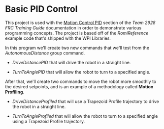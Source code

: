 # Basic PID Control
This project is used with the [Motion Control PID](https://2928-frc-programmer-training.readthedocs.io/en/latest/Romi/Control/romiPID/) section of the *Team 2928 FRC Training Guide* documentation in order to demonstrate various programming concepts.  The project is based off of the *RomiReference* example code that's shipped with the WPI Libraries. 

In this program we'll create two new commands that we'll test from the *AutonomousDistance* group command.

- *DriveDistancePID* that will drive the robot in a straight line.

- *TurnToAnglePID* that will allow the robot to turn to a specified angle.  

After that, we'll create two commands to move the robot more smoothly to the desired setpoints, and is an example of a methodology called **Motion Profiling**.

- *DriveDistanceProfiled* that will use a Trapezoid Profile trajectory to drive the robot in a straight line.

- *TurnToAngleProfiled* that will allow the robot to turn to a specified angle using a Trapezoid Profile trajectory.